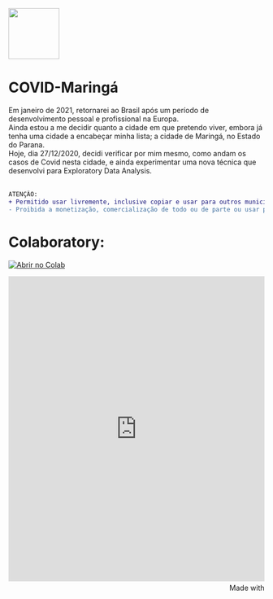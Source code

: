 <img align="center" width="100" src="https://raw.githubusercontent.com/MuriloKrominski/COVID-Maringa/main/Imagens/link.png"> <h1>COVID-Maringá</h1>

Em janeiro de 2021, retornarei ao Brasil após um período de desenvolvimento pessoal e profissional na Europa.<br>
Ainda estou a me decidir quanto a cidade em que pretendo viver, embora já tenha uma cidade a encabeçar minha lista; a cidade de Maringá, no Estado do Parana.<br>
Hoje, dia 27/12/2020, decidi verificar por mim mesmo, como andam os casos de Covid nesta cidade, e ainda experimentar uma nova técnica que desenvolvi para Exploratory Data Analysis.<br>
<br>

```diff
ATENÇÃO:
+ Permitido usar livremente, inclusive copiar e usar para outros municípios.
- Proibida a monetização, comercialização de todo ou de parte ou usar para alguma outra forma de auferir receita, sem o consentimento.
```

# Colaboratory:
<a href="https://colab.research.google.com/github/MuriloKrominski/COVID-Maringa/blob/main/COVID-Maringa.ipynb" target="_parent"><img src="https://colab.research.google.com/assets/colab-badge.svg" alt="Abrir no Colab"/></a><br>

<iframe src='https://flo.uri.sh/visualisation/4802203/embed' title='Interactive or visual content' frameborder='0' scrolling='no' style='width:100%;height:600px;'></iframe><div style='width:100%!;margin-top:4px!important;text-align:right!important;'><a class='flourish-credit' href='https://public.flourish.studio/visualisation/4802203/?utm_source=embed&utm_campaign=visualisation/4802203' target='_top' style='text-decoration:none!important'><img alt='Made with Flourish' src='https://public.flourish.studio/resources/made_with_flourish.svg' style='width:105px!important;height:16px!important;border:none!important;margin:0!important;'> </a></div>


<amp-iframe sandbox='allow-scripts allow-same-origin' layout=responsive resizable noloading title='Interactive or visual content' src='https://flo.uri.sh/visualisation/4802203/embed?auto=1' width=400 height=300><amp-img layout=fixed height=64 width=64 src='https://public.flourish.studio/resources/bosh.svg' placeholder style='margin: auto'></amp-img><div overflow></div></amp-iframe><p><a href='https://public.flourish.studio/visualisation/4802203/?utm_source=embed&utm_campaign=visualisation/4802203'><amp-img layout=fixed height=16 width=105 src='https://public.flourish.studio/resources/made_with_flourish.svg' alt='Made with Flourish'></amp-img></a></p>

<div class="flourish-embed flourish-bar-chart-race" data-src="visualisation/4802203"><script src="https://public.flourish.studio/resources/embed.js"></script></div>
